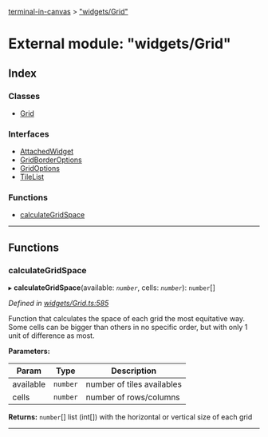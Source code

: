 [terminal-in-canvas](../README.md) > ["widgets/Grid"](../modules/_widgets_grid_.md)

# External module: "widgets/Grid"

## Index

### Classes

* [Grid](../classes/_widgets_grid_.grid.md)

### Interfaces

* [AttachedWidget](../interfaces/_widgets_grid_.attachedwidget.md)
* [GridBorderOptions](../interfaces/_widgets_grid_.gridborderoptions.md)
* [GridOptions](../interfaces/_widgets_grid_.gridoptions.md)
* [TileList](../interfaces/_widgets_grid_.tilelist.md)

### Functions

* [calculateGridSpace](_widgets_grid_.md#calculategridspace)

---

## Functions

<a id="calculategridspace"></a>

###  calculateGridSpace

▸ **calculateGridSpace**(available: *`number`*, cells: *`number`*): `number`[]

*Defined in [widgets/Grid.ts:585](https://github.com/danikaze/terminal-in-canvas/blob/ad1033f/src/widgets/Grid.ts#L585)*

Function that calculates the space of each grid the most equitative way. Some cells can be bigger than others in no specific order, but with only 1 unit of difference as most.

**Parameters:**

| Param | Type | Description |
| ------ | ------ | ------ |
| available | `number` |  number of tiles availables |
| cells | `number` |  number of rows/columns |

**Returns:** `number`[]
list (int[]) with the horizontal or vertical size of each grid

___

